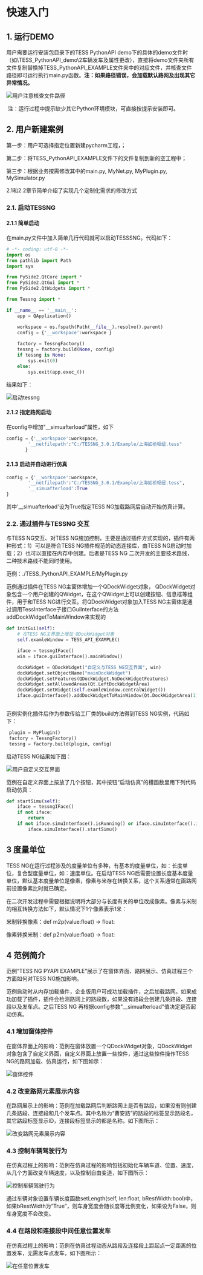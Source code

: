 # 快速入门

## 1. 运行DEMO

用户需要运行安装包目录下的TESS PythonAPI demo下的具体的demo文件时（如\TESS_PythonAPI_demo\2车辆发车及属性更改），直接将demo文件夹所有文件复制替换掉TESS_PythonAPI_EXAMPLE文件夹中的对应文件，并核查文件路径即可运行执行main.py函数。**注：如果路径错误，会加载默认路网及出现其它异常情况。**

![用户注意核查文件路径](/vuepress/img/图3用户注意核查文件路径.jpg)

​    注：运行过程中提示缺少其它Python环境模块，可直接按提示安装即可。

## 2. 用户新建案例

第一步：用户可选择指定位置新建pycharm工程，；

第二步：将TESS_PythonAPI_EXAMPLE文件下的文件复制到新的空工程中；

第三步：根据业务按需修改其中的main.py, MyNet.py, MyPlugin.py, MySimulator.py

2.1和2.2章节简单介绍了实现几个定制化需求的修改方式


### 2.1. 启动TESSNG

#### 2.1.1 简单启动

在main.py文件中加入简单几行代码就可以启动TESSSNG。代码如下：

```python
# -*- coding: utf-8 -*-
import os
from pathlib import Path
import sys

from PySide2.QtCore import *
from PySide2.QtGui import *
from PySide2.QtWidgets import *

from Tessng import *

if __name__ == '__main__':
    app = QApplication()

    workspace = os.fspath(Path(__file__).resolve().parent)
    config = {'__workspace':workspace }
 
    factory = TessngFactory()
    tessng = factory.build(None, config)
    if tessng is None:
        sys.exit(0)
    else:
        sys.exit(app.exec_())


```

结果如下：

  ![启动tessng](/vuepress/img/启动tessng.png)



#### 2.1.2 指定路网启动

在config中增加"__simuafterload"属性，如下

```python
config = {'__workspace':workspace,
        '__netfilepath':"C:/TESSNG_3.0.1/Example/上海虹桥枢纽.tess" 
       }

```

#### 2.1.3 启动并自动进行仿真

```python
config = {'__workspace':workspace,
        '__netfilepath':"C:/TESSNG_3.0.1/Example/上海虹桥枢纽.tess",
        '__simuafterload':True
}

```

其中'__simuafterload'设为True指定TESS NG加载路网后自动开始仿真计算。

### 2.2. 通过插件与TESSNG 交互

与TESS NG交互、对TESS NG施加控制，主要是通过插件方式实现的，插件有两种形式：1）可以是符合TESS NG插件规范的动态连接库，由TESS NG启动时加载；2）也可以直接在内存中创建。后者是TESS NG 二次开发的主要技术路线，二种技术路线不能同时使用。

范例：./TESS_PythonAPI_EXAMPLE/MyPlugin.py

范例通过插件在TESS NG主窗体增加一个QDockWidget对象， QDockWidget对象包含一个用户创建的QWidget，在这个QWidget上可以创建按钮、信息框等组件，用于和TESS NG进行交互。将QDockWidget对象加入TESS NG主窗体是通过调用TessInterface子接口GuiInterface的方法addDockWidgetToMainWindow来实现的

```python
def initGui(self):
    # 在TESS NG主界面上增加 QDockWidget对象
    self.examleWindow = TESS_API_EXAMPLE()

    iface = tessngIFace()
    win = iface.guiInterface().mainWindow()

    dockWidget = QDockWidget("自定义与TESS NG交互界面", win)
    dockWidget.setObjectName("mainDockWidget")
    dockWidget.setFeatures(QDockWidget.NoDockWidgetFeatures)
    dockWidget.setAllowedAreas(Qt.LeftDockWidgetArea)
    dockWidget.setWidget(self.examleWindow.centralWidget())
    iface.guiInterface().addDockWidgetToMainWindow(Qt.DockWidgetArea(1), dockWidget)
    		               

```

范例实例化插件后作为参数传给工厂类的build方法得到TESS NG实例，代码如下：

```python
 plugin = MyPlugin()
 factory = TessngFactory()
 tessng = factory.build(plugin, config)
```

启动TESS NG结果如下图：

![用户自定义交互界面](/vuepress/img/图3用户自定义交互界面-1701432029671-14.png)

范例在自定义界面上按放了几个按钮，其中按钮“启动仿真”的槽函数里用下列代码启动仿真：

```python
def startSimu(self):
    iface = tessngIFace()
    if not iface:
        return
    if not iface.simuInterface().isRunning() or iface.simuInterface().isPausing():
        iface.simuInterface().startSimu()

```



## 3 度量单位

TESS NG在运行过程涉及的度量单位有多种，有基本的度量单位，如：长度单位，复合型度量单位，如：速度单位。在启动TESS NG后需要设置长度基本度量单位，默认基本度量单位是像素，像素与米存在转换关系，这个关系通常在画路网前设置像素比时就已确定。

在二次开发过程中需要根据说明将大部分与长度有关的单位改成像素。像素与米制的相互转换方法如下，默认情况下1个像素表示1米：

米制转换像素：def m2p(value:float) -> float:

像素转换米制：def p2m(value:float) -> float:



## 4 范例简介

范例“TESS NG PYAPI EXAMPLE”展示了在窗体界面、路网展示、仿真过程三个方面如何对TESS NG施加影响。

范例启动时从内存加载插件，企业版用户可成功加载插件，之后加载路网。如果成功加载了插件，插件会检测路网上的路段数，如果没有路段会创建几条路段、连接段以及发车点。之后TESS NG 再根据config参数"__simuafterload"值决定是否起动仿真。

### 4.1 增加窗体控件

在窗体界面上的影响：范例在窗体放置一个QDockWidget对象，QDockWidget对象包含了自定义界面，自定义界面上放置一些控件，通过这些控件操作TESS NG的路网加载、仿真运行，如下图如示：

![窗体控件](/vuepress/img/image-20231212105930351.png)



### 4.2 改变路网元素展示内容

在路网展示上的影响：范例在加载路网后判断路网上是否有路段，如果没有则创建几条路段、连接段和几个发车点。其中名称为“曹安路”的路段的标签显示路段名，其它路段标签显示ID，连接段标签显示的都是名称，如下图所示：

![改变路网元素展示内容](/vuepress/img/image-20231212110008535.png)





### 4.3 控制车辆驾驶行为

在仿真过程上的影响：范例在仿真过程的影响包括初始化车辆车道、位置、速度，从几个方面改变车辆速度，以及控制自由变道，如下图所示：

![控制车辆驾驶行为](/vuepress/img/image-20231212110049140.png)

通过车辆对象设置车辆长度函数setLength(self, len:float, bRestWidth:bool)中，如果bRestWidth为“True”，则车身宽度会随长度等比例变化，如果设为False，则车身宽度不会改变。



### 4.4 在路段和连接段中间任意位置发车

在仿真过程上的影响：范例在仿真过程动态从路段及连接段上距起点一定距离的位置发车，无需发车点发车，如下图所示：

![在任意位置发车](/vuepress/img/image-20231212110141014.png)

 



<!-- ex_nonav -->

